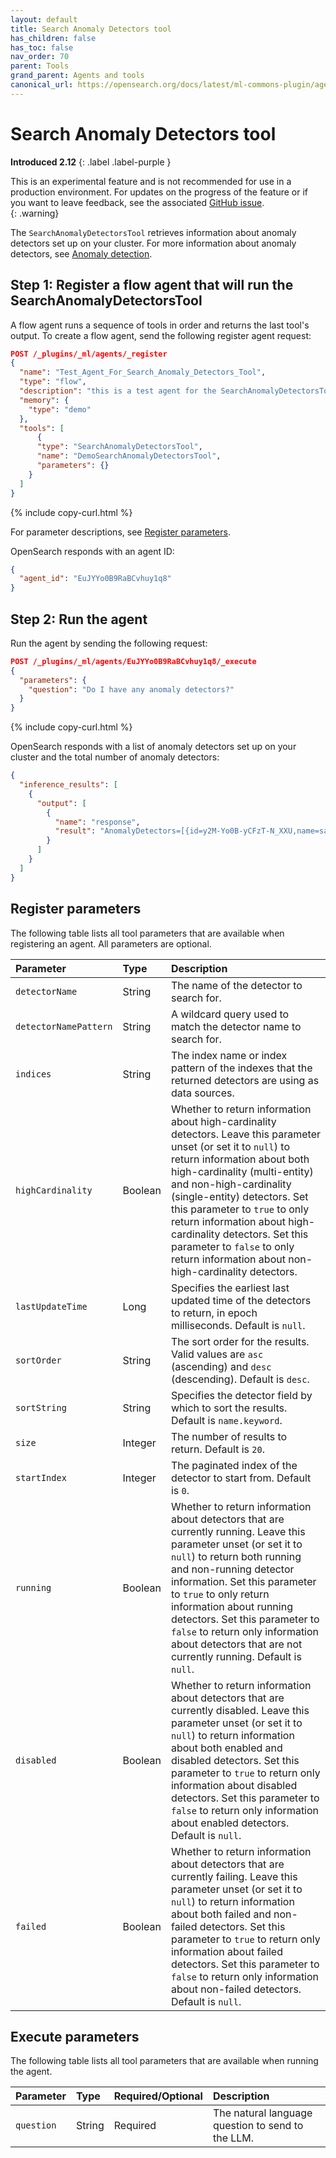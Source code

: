 ```yaml
---
layout: default
title: Search Anomaly Detectors tool
has_children: false
has_toc: false
nav_order: 70
parent: Tools
grand_parent: Agents and tools
canonical_url: https://opensearch.org/docs/latest/ml-commons-plugin/agents-tools/tools/search-anomaly-detectors/
---
```


<!-- vale off -->
# Search Anomaly Detectors tool
**Introduced 2.12**
{: .label .label-purple }
<!-- vale on -->

This is an experimental feature and is not recommended for use in a production environment. For updates on the progress of the feature or if you want to leave feedback, see the associated [GitHub issue](https://github.com/opensearch-project/ml-commons/issues/1161).    
{: .warning}

The `SearchAnomalyDetectorsTool` retrieves information about anomaly detectors set up on your cluster. For more information about anomaly detectors, see [Anomaly detection]({{site.url}}{{site.baseurl}}/observing-your-data/ad/index/).

## Step 1: Register a flow agent that will run the SearchAnomalyDetectorsTool

A flow agent runs a sequence of tools in order and returns the last tool's output. To create a flow agent, send the following register agent request:

```json
POST /_plugins/_ml/agents/_register
{
  "name": "Test_Agent_For_Search_Anomaly_Detectors_Tool",
  "type": "flow",
  "description": "this is a test agent for the SearchAnomalyDetectorsTool",
  "memory": {
    "type": "demo"
  },
  "tools": [
      {
      "type": "SearchAnomalyDetectorsTool",
      "name": "DemoSearchAnomalyDetectorsTool",
      "parameters": {}
    }
  ]
}
```
{% include copy-curl.html %} 

For parameter descriptions, see [Register parameters](#register-parameters).

OpenSearch responds with an agent ID:

```json
{
  "agent_id": "EuJYYo0B9RaBCvhuy1q8"
}
```

## Step 2: Run the agent

Run the agent by sending the following request:

```json
POST /_plugins/_ml/agents/EuJYYo0B9RaBCvhuy1q8/_execute
{
  "parameters": {
    "question": "Do I have any anomaly detectors?"
  }
}
```
{% include copy-curl.html %} 

OpenSearch responds with a list of anomaly detectors set up on your cluster and the total number of anomaly detectors:

```json
{
  "inference_results": [
    {
      "output": [
        {
          "name": "response",
          "result": "AnomalyDetectors=[{id=y2M-Yo0B-yCFzT-N_XXU,name=sample-http-responses-detector,type=SINGLE_ENTITY,description=A sample detector to detect anomalies with HTTP response code logs.,index=[sample-http-responses],lastUpdateTime=1706750311891}]TotalAnomalyDetectors=1"
        }
      ]
    }
  ]
}
```

## Register parameters

The following table lists all tool parameters that are available when registering an agent. All parameters are optional.

Parameter	| Type | Description	
:--- | :--- | :---
`detectorName`	| String	| The name of the detector to search for.
`detectorNamePattern`	| String | A wildcard query used to match the detector name to search for.
`indices` | String	| The index name or index pattern of the indexes that the returned detectors are using as data sources.
`highCardinality` | Boolean	| Whether to return information about high-cardinality detectors. Leave this parameter unset (or set it to `null`) to return information about both high-cardinality (multi-entity) and non-high-cardinality (single-entity) detectors. Set this parameter to `true` to only return information about high-cardinality detectors. Set this parameter to `false` to only return information about non-high-cardinality detectors.
`lastUpdateTime` | Long |	Specifies the earliest last updated time of the detectors to return, in epoch milliseconds. Default is `null`.
`sortOrder`	|String | The sort order for the results. Valid values are `asc` (ascending) and `desc` (descending). Default is `desc`. 
`sortString`| String |	Specifies the detector field by which to sort the results. Default is `name.keyword`.
`size`	| Integer |	The number of results to return. Default is `20`.
`startIndex`| Integer |	The paginated index of the detector to start from. Default is `0`.
`running`| Boolean | Whether to return information about detectors that are currently running. Leave this parameter unset (or set it to `null`) to return both running and non-running detector information. Set this parameter to `true` to only return information about running detectors. Set this parameter to `false` to return only information about detectors that are not currently running. Default is `null`.
`disabled` |	Boolean	| Whether to return information about detectors that are currently disabled. Leave this parameter unset (or set it to `null`) to return information about both enabled and disabled detectors. Set this parameter to `true` to return only information about disabled detectors. Set this parameter to `false` to return only information about enabled detectors. Default is `null`.
`failed` |	Boolean	| Whether to return information about detectors that are currently failing. Leave this parameter unset (or set it to `null`) to return information about both failed and non-failed detectors. Set this parameter to `true` to return only information about failed detectors. Set this parameter to `false` to return only information about non-failed detectors. Default is `null`.

## Execute parameters

The following table lists all tool parameters that are available when running the agent.

Parameter	| Type | Required/Optional | Description	
:--- | :--- | :--- | :---
`question` | String | Required | The natural language question to send to the LLM. 
